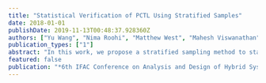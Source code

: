 ```yaml
---
title: "Statistical Verification of PCTL Using Stratified Samples"
date: 2018-01-01
publishDate: 2019-11-13T00:48:37.928360Z
authors: ["Yu Wang", "Nima Roohi", "Matthew West", "Mahesh Viswanathan", "Geir E. Dullerud"]
publication_types: ["1"]
abstract: "In this work, we propose a stratified sampling method to statistically check Probabilistic Computation Tree Logic (PCTL) formulas on discrete-time Markov chains with sequential probability ratio test. Distinct from previous statistical verification methods using independent Monte Carlo sampling, our algorithm uses stratified samples that are negatively correlated, thus give lower variance. The experiments demonstrate that the new algorithm uses a smaller number of samples for a given confidence level on several benchmark examples."
featured: false
publication: "*6th IFAC Conference on Analysis and Design of Hybrid Systems (ADHS), IFAC-PapersOnLine*"
---
```


